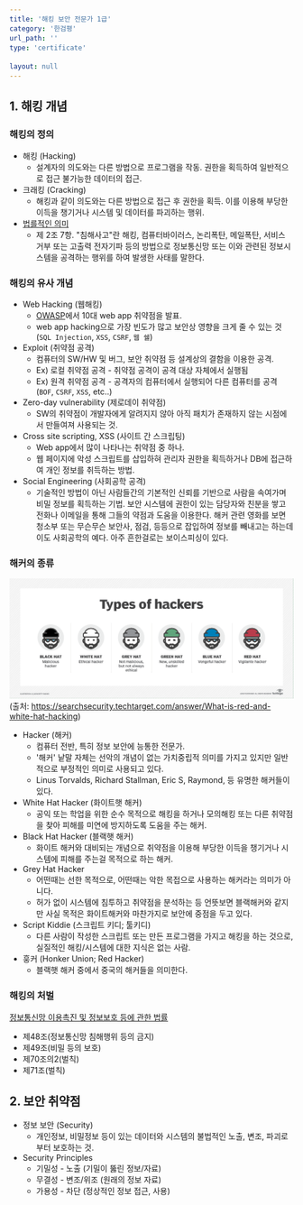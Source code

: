 ```yaml
---
title: '해킹 보안 전문가 1급'
category: '한검평'
url_path: ''
type: 'certificate'

layout: null
---
```


## 1. 해킹 개념
### 해킹의 정의

+ 해킹 (Hacking)
  * 설계자의 의도와는 다른 방법으로 프로그램을 작동. 권한을 획득하여 일반적으로 접근 불가능한 데이터의 접근.
+ 크래킹 (Cracking)
  * 해킹과 같이 의도와는 다른 방법으로 접근 후 권한을 획득. 이를 이용해 부당한 이득을 챙기거나 시스템 및 데이터를 파괴하는 행위.
+ [법를적인 의미](http://www.law.go.kr/법령/정보통신망%20이용촉진%20및%20정보보호%20등에%20관한%20법률)
  * 제 2조 7항. "침해사고"란 해킹, 컴퓨터바이러스, 논리폭탄, 메일폭탄, 서비스 거부 또는 고출력 전자기파 등의 방법으로 정보통신망 또는 이와 관련된 정보시스템을 공격하는 행위를 하여 발생한 사태를 말한다.

### 해킹의 유사 개념
 + Web Hacking (웹해킹)
   * [OWASP](https://owasp.org/www-project-top-ten/)에서 10대 web app 취약점을 발표.
   * web app hacking으로 가장 빈도가 많고 보안상 영향을 크게 줄 수 있는 것 (`SQL Injection`, `XSS`, `CSRF`, `웹 쉘`)
 + Exploit (취약점 공격)
   * 컴퓨터의 SW/HW 및 버그, 보안 취약점 등 설계상의 결함을 이용한 공격.
   * Ex) 로컬 취약점 공격 - 취약점 공격이 공격 대상 자체에서 실행됨
   * Ex) 원격 취약점 공격 - 공격자의 컴퓨터에서 실행되어 다른 컴퓨터를 공격 (`BOF`, `CSRF`, `XSS`, etc..)
 + Zero-day vulnerability (제로데이 취약점)
   * SW의 취약점이 개발자에게 알려지지 않아 아직 패치가 존재하지 않는 시점에서 만들여져 사용되는 것.
 + Cross site scripting, XSS (사이트 간 스크립팅)
   * Web app에서 많이 나타나는 취약점 중 하나.
   * 웹 페이지에 악성 스크립트를 삽입하혀 관리자 권한을 획득하거나 DB에 접근하여 개인 정보를 취득하는 방법.
 + Social Engineering (사회공학 공격)
   * 기술적인 방법이 아닌 사람들간의 기본적인 신뢰를 기반으로 사람을 속여가며 비밀 정보를 획득하는 기법. 보안 시스템에 권한이 있는 담당자와 친분을 쌓고 전화나 이메일을 통해 그들의 약점과 도움을 이용한다. 해커 관련 영화를 보면 청소부 또는 무슨무슨 보안사, 점검, 등등으로 잡입하여 정보를 빼내고는 하는데 이도 사회공학의 예다. 아주 흔한걸로는 보이스피싱이 있다.

### 해커의 종류
<img src="/images/types-of-hackers.png" width="800px"/> (출처: https://searchsecurity.techtarget.com/answer/What-is-red-and-white-hat-hacking)
+ Hacker (해커)
  * 컴퓨터 전반, 특히 정보 보안에 능통한 전문가.
  * '해커' 낱말 자체는 선악의 개념이 없는 가치중립적 의미를 가지고 있지만 일반적으로 부정적인 의미로 사용되고 있다.
  * Linus Torvalds, Richard Stallman, Eric S, Raymond, 등 유명한 해커들이 있다.
+ White Hat Hacker (화이트햇 해커)
  * 공익 또는 학업을 위한 순수 목적으로 해킹을 하거나 모의해킹 또는 다른 취약점을 찾아 피해를 미연에 방지하도록 도움을 주는 해커.  
+ Black Hat Hacker (블랙햇 해커)
  * 화이트 해커와 대비되는 개념으로 취약점을 이용해 부당한 이득을 챙기거나 시스템에 피해를 주는걸 목적으로 하는 해커.
+ Grey Hat Hacker
  * 어떤때는 선한 목적으로, 어떤때는 악한 목접으로 사용하는 해커라는 의미가 아니다. 
  * 허가 없이 시스템에 침투하고 취약점을 분석하는 등 언뜻보면 블랙해커와 같지만 사실 목적은 화이트해커와 마찬가지로 보안에 중점을 두고 있다.
+ Script Kiddie (스크립트 키디; 툴키디)
  * 다른 사람이 작성한 스크립트 또는 만든 프로그램을 가지고 해킹을 하는 것으로, 실질적인 해킹/시스템에 대한 지식은 없는 사람.
+ 훙커 (Honker Union; Red Hacker)
  * 블랙햇 해커 중에서 중국의 해커들을 의미한다.

### 해킹의 처벌
[정보통신망 이용촉진 및 정보보호 등에 관한 법률](http://www.law.go.kr/법령/정보통신망%20이용촉진%20및%20정보보호%20등에%20관한%20법률)
- 제48조(정보통신망 침해행위 등의 금지)
- 제49조(비밀 등의 보호)
- 제70조의2(벌칙)
- 제71조(벌칙)

## 2. 보안 취약점
- 정보 보안 (Security)
  * 개인정보, 비밀정보 등이 있는 데이터와 시스템의 불법적인 노출, 변조, 파괴로부터 보호하는 것.
- Security Principles
  * 기밀성 - 노출 (기밀이 뚫린 정보/자료)
  * 무결성 - 변조/위조 (원래의 정보 자료)
  * 가용성 - 차단 (정상적인 정보 접근, 사용)